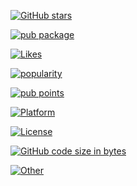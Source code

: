 [![GitHub stars](https://img.shields.io/github/stars/amjadjamali06.svg?style=social)](https://github.com/amjadjamali06)

[![pub package](https://img.shields.io/pub/v/mask_input_formatter.svg)](https://pub.dartlang.org/packages/mask_input_formatter)

[![Likes](https://badges.bar/mask_input_formatter/likes)](https://pub.dev/packages/mask_input_formatter/score)

[![popularity](https://badges.bar/mask_input_formatter/popularity)](https://pub.dev/packages/mask_input_formatter/score)

[![pub points](https://badges.bar/mask_input_formatter/pub%20points)](https://pub.dev/packages/mask_input_formatter/score)

[![Platform](https://img.shields.io/badge/platform-flutter-blue.svg)](https://flutter.dev)

[![License](https://img.shields.io/badge/License-Apache%202.0-blue.svg)](https://opensource.org/licenses/Apache-2.0)

[![GitHub code size in bytes](https://img.shields.io/github/languages/code-size/amjadjamali06/intrinsic_grid_view.svg)](https://github.com/amjadjamali06/intrinsic_grid_view)


[![Other](https://badgen.net/badge/Other/Badges/cyan)](https://badgen.net)

